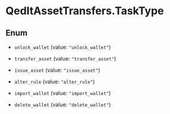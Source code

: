 # QedItAssetTransfers.TaskType

## Enum


* `unlock_wallet` (value: `"unlock_wallet"`)

* `transfer_asset` (value: `"transfer_asset"`)

* `issue_asset` (value: `"issue_asset"`)

* `alter_rule` (value: `"alter_rule"`)

* `import_wallet` (value: `"import_wallet"`)

* `delete_wallet` (value: `"delete_wallet"`)


